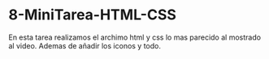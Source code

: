 # 8-MiniTarea-HTML-CSS

En esta tarea realizamos el archimo html y css lo mas parecido al mostrado al video. Ademas de añadir los iconos y todo.
